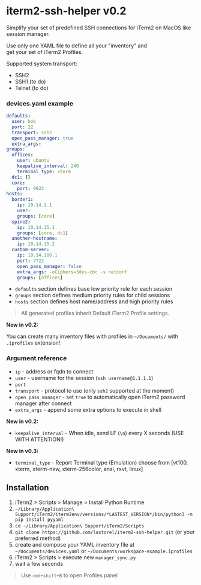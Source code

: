 # iterm2-ssh-helper v0.2

Simplify your set of predefined SSH connections for iTerm2 on MacOS like session manager.

Use only one YAML file to define all your "inventory" and  
get your set of iTerm2 Profiles.

Supported system transport:
- SSH2
- SSH1 (to do)
- Telnet (to do)

### devices.yaml example

```YAML
defaults:
  user: bob
  port: 22
  transport: ssh2
  open_pass_manager: true
  extra_args:
groups:
  offices:
    user: ubuntu
    keepalive_interval: 240
    terminal_type: xterm
  dc1: {}
  core:
    port: 9922
hosts:
  border1:
    ip: 10.14.2.1
    user:
    groups: [core]
  spine2:
    ip: 10.14.15.1
    groups: [core, dc1]
  another-hostname:
    ip: 10.14.15.2
  custom-server:
    ip: 10.14.100.1
    port: 7722
    open_pass_manager: false
    extra_args: -oCiphers=3des-cbc -s netconf
    groups: [offices]
```
- `defaults` section defines base low priority rule for each session
- `groups` section defines medium priority rules for child sessions
- `hosts` section defines host name/address and high priority rules

> All generated profiles inherit Default iTerm2 Profile settings.

**New in v0.2:**

You can create many inventory files with profiles in `~/Documents/` with `.iprofiles` extension!

### Argument reference

- `ip` - address or fqdn to connect
- `user` - username for the session (`ssh username@1.1.1.1`)
- `port`
- `transport` - protocol to use (only `ssh2` supported at the moment)
- `open_pass_manager` - set `true` to automatically open iTerm2 password manager after connect
- `extra_args` - append some extra options to execute in shell

**New in v0.2:**

- `keepalive_interval` - When idle, send LF (`\n`) every X seconds (USE WITH ATTENTION!)

**New in v0.3:**

- `terminal_type` - Report Terminal type (Emulation) choose from [vt100, xterm, xterm-new, xterm-256color, ansi, rxvt, linux]

## Installation

1. iTerm2 > Scripts > Manage > Install Python Runtime
2. `~/Library/Application\ Support/iTerm2/iterm2env/versions/*LASTEST_VERSION*/bin/python3 -m pip install pyyaml`
3. `cd ~/Library/Application\ Support/iTerm2/Scripts`
4. `git clone https://github.com/lastorel/iterm2-ssh-helper.git` (or your preferred method)
5. create and compose your YAML inventory file at `~/Documents/devices.yaml` or `~/Documents/workspace-example.iprofiles`
6. iTerm2 > Scripts > execute new `manager_sync.py`
7. wait a few seconds

> Use `cmd+shift+B` to open Profiles panel
